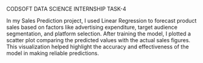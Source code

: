 CODSOFT DATA SCIENCE INTERNSHIP TASK-4


In my Sales Prediction project, I used Linear Regression to forecast product sales based on factors like advertising expenditure, target audience segmentation, and platform selection. After training the model, I plotted a scatter plot comparing the predicted values with the actual sales figures. This visualization helped highlight the accuracy and effectiveness of the model in making reliable predictions.

